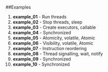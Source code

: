 ##Examples

1) **example_01**  - Run threads
2) **example_02**  - Stop threads, sleep
3) **example_03**  - Create executors, callable
4) **example_04**  - Synchronized
5) **example_05**  - Atomicity, volatile, Atomic
6) **example_06**  - Visibility, volatile, Atomic
7) **example_07**  - Instruction reordering
8) **example_08**  - Thread signalling, wait, notify
9) **example_09**  - Synchronized
19) **example_10**  - Synchronized